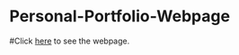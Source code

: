# Personal-Portfolio-Webpage
#Click [here](https://armanpartovi.github.io/Personal-Portfolio-Webpage/) to see the webpage.
